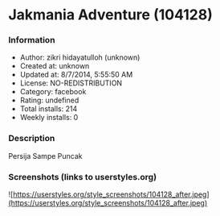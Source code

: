 # Jakmania Adventure (104128)

### Information
- Author: zikri hidayatulloh (unknown)
- Created at: unknown
- Updated at: 8/7/2014, 5:55:50 AM
- License: NO-REDISTRIBUTION
- Category: facebook
- Rating: undefined
- Total installs: 214
- Weekly installs: 0


### Description
Persija Sampe Puncak


### Screenshots (links to userstyles.org)
![https://userstyles.org/style_screenshots/104128_after.jpeg](https://userstyles.org/style_screenshots/104128_after.jpeg)



